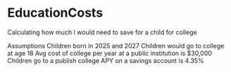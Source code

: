 # EducationCosts
Calculating how much I would need to save for a child for college

Assumptions
Children born in 2025 and 2027
Children would go to college at age 18
Avg cost of college per year at a public institution is $30,000
Children go to a publish college
APY on a savings account is 4.35%
